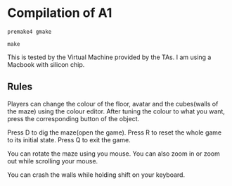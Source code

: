 # Compilation of A1

`premake4 gmake`

`make`

This is tested by the Virtual Machine provided by the TAs. I am using a Macbook with silicon chip.

## Rules
Players can change the colour of the floor, avatar and the cubes(walls of the maze) using the colour editor. After tuning the colour to what you want, press the corresponding button of the object.

Press D to dig the maze(open the game).
Press R to reset the whole game to its initial state.
Press Q to exit the game.

You can rotate the maze using you mouse. You can also zoom in or zoom out while scrolling your mouse.

You can crash the walls while holding shift on your keyboard.